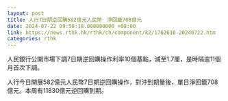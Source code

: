 ```yaml
---
layout: post
title: 人行7日期逆回購582億元人民幣　淨回籠708億元
date: 2024-07-22 09:50:18.000000000 +08:00
link: https://news.rthk.hk/rthk/ch/component/k2/1762610-20240722.htm
categories: rthk
---
```


人民銀行公開市場下調7日期逆回購操作利率10個基點，減至1.7厘，是時隔逾11個月首次下調。

人行今日開展582億元人民幣7日期逆回購操作，對沖到期量後，單日淨回籠708億元。本周有11830億元逆回購到期。
